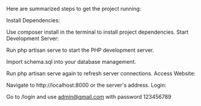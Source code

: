 Here are summarized steps to get the project running:

Install Dependencies:

Use composer install in the terminal to install project dependencies.
Start Development Server:

Run php artisan serve to start the PHP development server.

Import schema.sql into your database management.

Run php artisan serve again to refresh server connections.
Access Website:

Navigate to http://localhost:8000 or the server's address.
Login:

Go to /login and use admin@gmail.com with password 123456789
